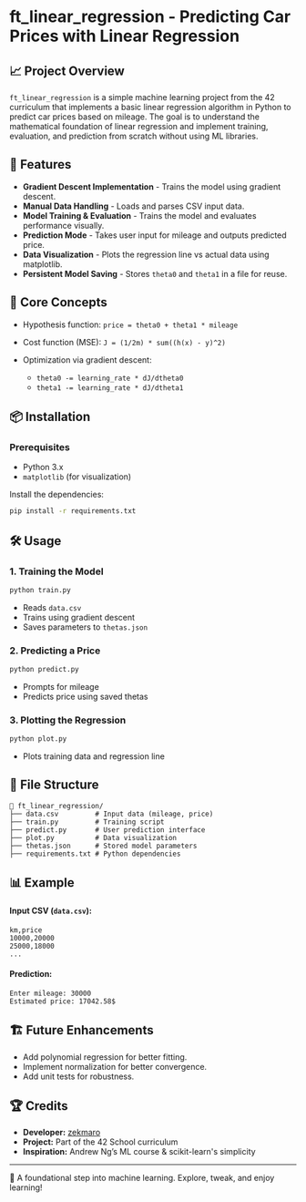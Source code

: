 # ft\_linear\_regression - Predicting Car Prices with Linear Regression

## 📈 Project Overview

`ft_linear_regression` is a simple machine learning project from the 42 curriculum that implements a basic linear regression algorithm in Python to predict car prices based on mileage. The goal is to understand the mathematical foundation of linear regression and implement training, evaluation, and prediction from scratch without using ML libraries.

## 🚀 Features

* **Gradient Descent Implementation** - Trains the model using gradient descent.
* **Manual Data Handling** - Loads and parses CSV input data.
* **Model Training & Evaluation** - Trains the model and evaluates performance visually.
* **Prediction Mode** - Takes user input for mileage and outputs predicted price.
* **Data Visualization** - Plots the regression line vs actual data using matplotlib.
* **Persistent Model Saving** - Stores `theta0` and `theta1` in a file for reuse.

## 🧠 Core Concepts

* Hypothesis function: `price = theta0 + theta1 * mileage`
* Cost function (MSE): `J = (1/2m) * sum((h(x) - y)^2)`
* Optimization via gradient descent:

  * `theta0 -= learning_rate * dJ/dtheta0`
  * `theta1 -= learning_rate * dJ/dtheta1`

## 📦 Installation

### Prerequisites

* Python 3.x
* `matplotlib` (for visualization)

Install the dependencies:

```sh
pip install -r requirements.txt
```

## 🛠️ Usage

### 1. Training the Model

```sh
python train.py
```

* Reads `data.csv`
* Trains using gradient descent
* Saves parameters to `thetas.json`

### 2. Predicting a Price

```sh
python predict.py
```

* Prompts for mileage
* Predicts price using saved thetas

### 3. Plotting the Regression

```sh
python plot.py
```

* Plots training data and regression line

## 📁 File Structure

```
📂 ft_linear_regression/
├── data.csv         # Input data (mileage, price)
├── train.py         # Training script
├── predict.py       # User prediction interface
├── plot.py          # Data visualization
├── thetas.json      # Stored model parameters
├── requirements.txt # Python dependencies
```

## 📊 Example

#### Input CSV (`data.csv`):

```
km,price
10000,20000
25000,18000
...
```

#### Prediction:

```
Enter mileage: 30000
Estimated price: 17042.58$
```

## 🏗️ Future Enhancements

* Add polynomial regression for better fitting.
* Implement normalization for better convergence.
* Add unit tests for robustness.

## 🏆 Credits

* **Developer:** [zekmaro](https://github.com/zekmaro)
* **Project:** Part of the 42 School curriculum
* **Inspiration:** Andrew Ng’s ML course & scikit-learn's simplicity

---

🤖 A foundational step into machine learning. Explore, tweak, and enjoy learning!
